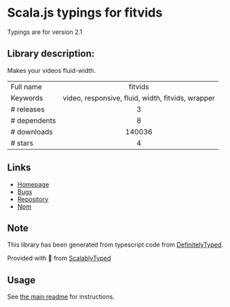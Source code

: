 
# Scala.js typings for fitvids

Typings are for version 2.1

## Library description:
Makes your videos fluid-width.

|                    |                 |
| ------------------ | :-------------: |
| Full name          | fitvids |
| Keywords           | video, responsive, fluid, width, fitvids, wrapper |
| # releases         | 3 |
| # dependents       | 8 |
| # downloads        | 140036 |
| # stars            | 4 |

## Links
- [Homepage](https://github.com/rosszurowski/vanilla-fitvids#readme)
- [Bugs](https://github.com/rosszurowski/vanilla-fitvids/issues)
- [Repository](https://github.com/rosszurowski/vanilla-fitvids)
- [Npm](https://www.npmjs.com/package/fitvids)
    


## Note
This library has been generated from typescript code from [DefinitelyTyped](https://definitelytyped.org).

Provided with :purple_heart: from [ScalablyTyped](https://github.com/oyvindberg/ScalablyTyped)

## Usage
See [the main readme](../../readme.md) for instructions.



